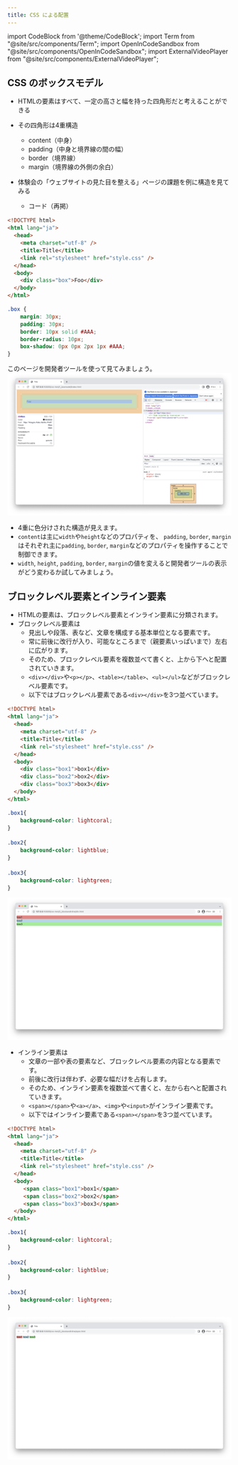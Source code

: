 ```yaml
---
title: CSS による配置
---
```


import CodeBlock from '@theme/CodeBlock';
import Term from "@site/src/components/Term";
import OpenInCodeSandbox from "@site/src/components/OpenInCodeSandbox";
import ExternalVideoPlayer from "@site/src/components/ExternalVideoPlayer";

## CSS のボックスモデル

- HTMLの要素はすべて、一定の高さと幅を持った四角形だと考えることができる
- その四角形は4重構造
    - content（中身）
    - padding（中身と境界線の間の幅）
    - border（境界線）
    - margin（境界線の外側の余白）


- 体験会の「ウェブサイトの見た目を整える」ページの課題を例に構造を見てみる
    - コード（再掲）

```html title=index.html
<!DOCTYPE html>
<html lang="ja">
  <head>
    <meta charset="utf-8" />
    <title>Title</title>
    <link rel="stylesheet" href="style.css" />
  </head>
  <body>
    <div class="box">Foo</div>
  </body>
</html>
```

```css title="style.css"
.box {
    margin: 30px;
    padding: 30px;
    border: 10px solid #AAA;
    border-radius: 10px;
    box-shadow: 0px 0px 2px 1px #AAA;
}
```
このページを開発者ツールを使って見てみましょう。
![開発者ツールでボックスモデルを眺める](./devtool-boxmodel.png)

- 4重に色分けされた構造が見えます。
- `content`は主に`width`や`height`などのプロパティを、
`padding`, `border`, `margin`はそれぞれ主に`padding`, `border`, `margin`などのプロパティを操作することで制御できます。
- `width`, `height`, `padding`, `border`, `margin`の値を変えると開発者ツールの表示がどう変わるか試してみましょう。

<!-- <OpenInCodeSandbox path="/docs/2-browser-apps/07-advanced-css/_samples/separate-css-files" /> -->

## ブロックレベル要素とインライン要素
- HTMLの要素は、ブロックレベル要素とインライン要素に分類されます。
- ブロックレベル要素は
    - 見出しや段落、表など、文章を構成する基本単位となる要素です。
    - 常に前後に改行が入り、可能なところまで（親要素いっぱいまで）左右に広がります。
    - そのため、ブロックレベル要素を複数並べて書くと、上から下へと配置されていきます。
    - `<div></div>`や`<p></p>`、`<table></table>`、`<ul></ul>`などがブロックレベル要素です。
    - 以下ではブロックレベル要素である`<div></div>`を3つ並べています。

```html title="index.html"
<!DOCTYPE html>
<html lang="ja">
  <head>
    <meta charset="utf-8" />
    <title>Title</title>
    <link rel="stylesheet" href="style.css" />
  </head>
  <body>
    <div class="box1">box1</div>
    <div class="box2">box2</div>
    <div class="box3">box3</div>
  </body>
</html>
```

```css title="style.css"
.box1{
    background-color: lightcoral;
}

.box2{
    background-color: lightblue;
}

.box3{
    background-color: lightgreen;
}
```
![divタグを3つ並べる](./three-div.png)

- インライン要素は
    - 文章の一部や表の要素など、ブロックレベル要素の内容となる要素です。
    - 前後に改行は伴わず、必要な幅だけを占有します。
    - そのため、インライン要素を複数並べて書くと、左から右へと配置されていきます。
    - `<span></span>`や`<a></a>`、`<img>`や`<input>`がインライン要素です。
    - 以下ではインライン要素である`<span></span>`を3つ並べています。

```html title="index.html"
<!DOCTYPE html>
<html lang="ja">
  <head>
    <meta charset="utf-8" />
    <title>Title</title>
    <link rel="stylesheet" href="style.css" />
  </head>
  <body>
     <span class="box1">box1</span>
     <span class="box2">box2</span>
     <span class="box3">box3</span>
  </body>
</html>
```

```css title="style.css"
.box1{
    background-color: lightcoral;
}

.box2{
    background-color: lightblue;
}

.box3{
    background-color: lightgreen;
}
```

![spanタグを3つ並べる](./three-span.png)